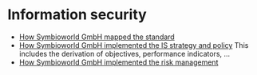 # Information security

* [How Symbioworld GmbH mapped the standard](mapping-the-standard.md)
* [How Symbioworld GmbH implemented the IS strategy and policy](strategy-and-policy.md)
  This includes the derivation of objectives, performance indicators, ...
* [How Symbioworld GmbH implemented the risk management](risk-management.md)
